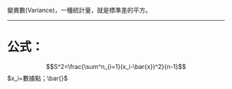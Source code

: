變異數(Variance)，一種統計量，就是標準差的平方。
- - -
# 公式：
$$S^2=\frac{\sum^n_{i=1}(x_i-\bar{x})^2}{n-1}$$
$x_i=數據點；\bar{}$
